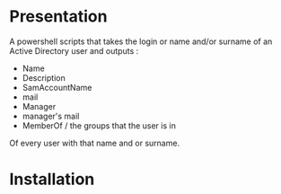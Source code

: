 # Presentation

A powershell scripts that takes the login or name and/or surname of an Active Directory user and outputs :
- Name
- Description
- SamAccountName
- mail
- Manager
- manager's mail
- MemberOf / the groups that the user is in

Of every user with that name and or surname.

# Installation
